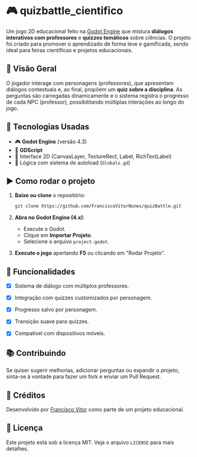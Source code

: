 
# 🎮 quizbattle_cientifico

Um jogo 2D educacional feito na [Godot Engine](https://godotengine.org/) que mistura **diálogos interativos com professores** e **quizzes temáticos** sobre ciências. O projeto foi criado para promover o aprendizado de forma leve e gamificada, sendo ideal para feiras científicas e projetos educacionais.

## 📌 Visão Geral

O jogador interage com personagens (professores), que apresentam diálogos contextuais e, ao final, propõem um **quiz sobre a disciplina**. As perguntas são carregadas dinamicamente e o sistema registra o progresso de cada NPC (professor), possibilitando múltiplas interações ao longo do jogo.

## 🧪 Tecnologias Usadas

- 🎮 **Godot Engine** (versão 4.3)
- 💬 **GDScript**
- 🎨 Interface 2D (CanvasLayer, TextureRect, Label, RichTextLabel)
- 🧠 Lógica com sistema de autoload (`Globals.gd`)



## ▶️ Como rodar o projeto

1. **Baixe ou clone** o repositório:
   ```bash
   git clone https://github.com/FranciscoVitorNunes/quizBattle.git
   ```

2. **Abra no Godot Engine (4.x)**:
   - Execute o Godot.
   - Clique em **Importar Projeto**.
   - Selecione o arquivo `project.godot`.

3. **Execute o jogo** apertando **F5** ou clicando em "Rodar Projeto".

## 🎯 Funcionalidades

- [x] Sistema de diálogo com múltiplos professores.
- [x] Integração com quizzes customizados por personagem.
- [x] Progresso salvo por personagem.
- [x] Transição suave para quizzes.
- [x] Compatível com dispositivos móveis.


## 📚 Contribuindo

Se quiser sugerir melhorias, adicionar perguntas ou expandir o projeto, sinta-se à vontade para fazer um fork e enviar um Pull Request.

## 🧠 Créditos

Desenvolvido por [Francisco Vitor](https://github.com/FranciscoVitorNunes) como parte de um projeto educacional.

## 📝 Licença

Este projeto está sob a licença MIT. Veja o arquivo `LICENSE` para mais detalhes.
